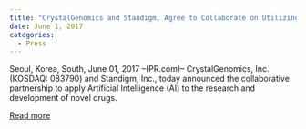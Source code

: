 ```yaml
---
title: "CrystalGenomics and Standigm, Agree to Collaborate on Utilizing Artificial Intelligence and Structure-Based Drug Design Technologies in Drug R&D"
date: June 1, 2017
categories:
  - Press
---
```


Seoul, Korea, South, June 01, 2017 –(PR.com)– CrystalGenomics, Inc. (KOSDAQ: 083790) and Standigm, Inc., today announced the collaborative partnership to apply Artificial Intelligence (AI) to the research and development of novel drugs.


[Read more](http://www.prnewswire.com/news-releases/deep-learning-in-drug-discovery-and-diagnostics-2017---2035-300490428.html)

